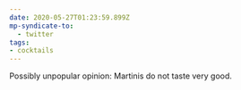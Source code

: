 ```yaml
---
date: 2020-05-27T01:23:59.899Z
mp-syndicate-to:
  - twitter
tags:
- cocktails
---
```


Possibly unpopular opinion: Martinis do not taste very good.
